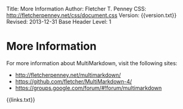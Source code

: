 Title:	More Information
Author:	Fletcher T. Penney
CSS:	http://fletcherpenney.net/css/document.css
Version:	{{version.txt}}
Revised:	2013-12-31 
Base Header Level:	1

# More Information #

For more information about MultiMarkdown, visit the following sites:

* <http://fletcherpenney.net/multimarkdown/>
* <https://github.com/fletcher/MultiMarkdown-4/>
* <https://groups.google.com/forum/#!forum/multimarkdown>


{{links.txt}}
